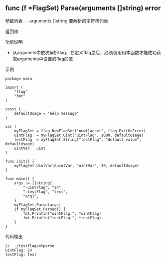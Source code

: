 ## func (f *FlagSet) Parse(arguments []string) error

参数列表
－ arguments []string 要解析的字符串列表

返回值

功能说明
- 从argumets中依次解析flag，在定义flag之后，必须调用用本函数才能成功获取arguments中设置的flag的值 

示例
        
    package main
    
    import (
    	"flag"
    	"fmt"
    )
    
    const (
    	defaultUsage = "help message"
    )
    
    var (
    	myFlagSet = flag.NewFlagSet("newflagset", flag.ExitOnError)
    	uintFlag  = myFlagSet.Uint("uintFlag", 1000, defaultUsage)
    	testFlag  = myFlagSet.String("testFlag", "default value", defaultUsage)
    	uintVar   uint
    )
    
    func init() {
    	myFlagSet.UintVar(&uintVar, "uintVar", 30, defaultUsage)
    }
    
    func main() {
    	args := []string{
    		"-uintFlag", "24",
    		"-testFlag", "test",
    		"arg1",
    	}
    	myFlagSet.Parse(args)
    	if myFlagSet.Parsed() {
    		fmt.Println("uintFlag:", *uintFlag)
    		fmt.Println("testFlag:", *testFlag)
    	}
    }

代码输出
        
    //  ./testflagsetparse                          
    uintFlag: 24
    testFlag: test


